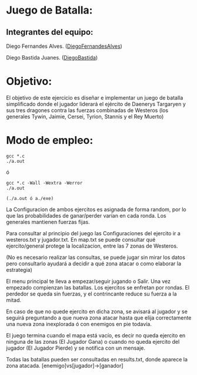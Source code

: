 # Juego de Batalla:


## Integrantes del equipo:

Diego Fernandes Alves. ([DiegoFernandesAlves](https://github.com/DiegoFernandesAlves))

Diego Bastida Juanes. ([DiegoBastida](https://github.com/DiegoBastida))

# Objetivo:

El objetivo de este ejercicio es diseñar e implementar un juego de batalla simplificado donde el jugador liderará el ejército de Daenerys Targaryen y sus tres dragones contra las fuerzas combinadas de Westeros (los generales Tywin, Jaimie, Cersei, Tyrion, Stannis y el Rey Muerto)


# Modo de empleo:

```
gcc *.c
./a.out
```
ó

```
gcc *.c -Wall -Wextra -Werror
./a.out
```

```(./a.out ó a./exe)```

La Configuracion de ambos ejercitos es asignada de forma random, por lo que las probabilidades de ganar/perder varían en cada ronda. Los generales mantienen fuerzas fijas.

Para consultar al principio del juego las Configuraciones del ejercito ir a westeros.txt y jugador.txt.
En map.txt se puede consultar qué ejercito/general protege la localizacion, entre las 7 zonas de Westeros. 

(No es necesario realizar las consultas, se puede jugar sin mirar los datos pero consultarlo ayudará a decidir a qué zona atacar o como elaborar la estrategia)

El menu principal te lleva a empezar/seguir jugando o Salir. 
Una vez empezado compienzan las batallas. Los ejercitos se enfretan por rondas. El perdedor se queda sin fuerzas, y el contrincante reduce su fuerza a la mitad. 

En caso de que no quede ejercito en dicha zona, se avisará al jugador y se seguirá preguntando a que nueva zona atacar hasta que elija correctamente una nueva zona inexplorada ó con enemigos en pie todavía.

El juego termina cuando el mapa está vacío, es decir no queda ejercito en ninguna de las zonas (El Jugador Gana) o cuando no queda ejercito del jugador (El Jugador Pierde) y se notifica con un mensaje. 

Todas las batallas pueden ser consultadas en results.txt, donde aparece la zona atacada. 
[enemigo]vs[jugador]->[ganador]

